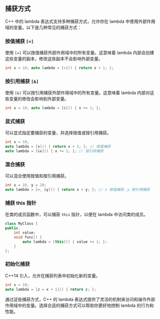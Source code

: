 
## 捕获方式

C++ 中的 lambda 表达式支持多种捕获方式，允许你在 lambda 中使用外部作用域的变量。以下是几种常见的捕获方式：

### 按值捕获 `[=]`

使用 `[=]` 可以按值捕获外部作用域中的所有变量。这意味着 lambda 内部会创建这些变量的副本，修改这些副本不会影响外部变量。
```cpp
int x = 10; auto lambda = [=]() { return x + 1; };
```

### 按引用捕获 `[&]`

使用 `[&]` 可以按引用捕获外部作用域中的所有变量。这意味着 lambda 内部对这些变量的修改会影响到外部变量。
```cpp
int x = 10; auto lambda = [&]() { x += 1; };
```

### 显式捕获

可以显式指定要捕获的变量，并选择按值或按引用捕获。
```cpp
int x = 10; 
auto lambda = [x]() { return x + 1; }; // 按值捕获
auto lambda = [&x]() { x += 1; }; // 按引用捕获
```

### 混合捕获

可以混合使用按值和按引用捕获。
```cpp
int x = 10, y = 20; 
auto lambda = [=, &y]() { return x + y; }; // x 按值捕获，y 按引用捕获
```

### 捕获 this 指针

在类的成员函数中，可以捕获 `this` 指针，以便在 lambda 中访问类的成员。

```cpp
class MyClass {
public:
    int value;
    void func() {
        auto lambda = [this]() { value += 1; };
    }
};
```

### 初始化捕获

C++14 引入，允许在捕获列表中初始化新的变量。

```cpp
int x = 10; 
auto lambda = [z = x + 1]() { return z; };
```

通过这些捕获方式，C++ 的 lambda 表达式提供了灵活的机制来访问和操作外部作用域中的变量。选择合适的捕获方式可以帮助你更好地控制 lambda 的行为和性能。